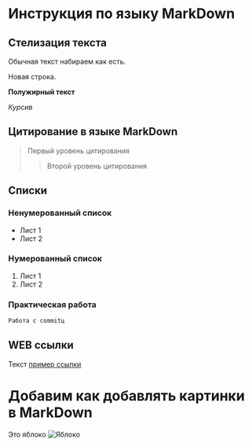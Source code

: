 # Инструкция по языку MarkDown

## Стелизация текста

Обычная текст набираем как есть.

Новая строка.

**Полужирный текст**

*Курсив*

## Цитирование в языке MarkDown


>Первый уровень цитирования
>>Второй уровень цитирования

## Списки 
### Ненумерованный список
* Лист 1
* Лист 2

### Нумерованный список
1. Лист 1
2. Лист 2

### Практическая работа 

```sh
Работа с commitц
```

## WEB ссылки
Текст [пример ссылки](http.yandex.ru "Всплывающая подсказка")


# Добавим как добавлять картинки в MarkDown
Это яблоко
![Яблоко](apple.jpg)
